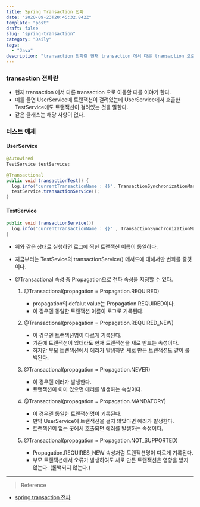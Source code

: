 ```yaml
---
title: Spring Transaction 전파
date: "2020-09-23T20:45:32.842Z"
template: "post"
draft: false
slug: "spring-transaction"
category: "Daily"
tags:
  - "Java"
description: "transaction 전파란 현재 transaction 에서 다른 transaction 으로 이동할 때를 이야기 한다. Propagation 값에 따라 어떻게 전파되는지 알아보자"
---
```


### transaction 전파란 
- 현재 transaction 에서 다른 transaction 으로 이동할 때를 이야기 한다. 
- 예를 들면 UserService에 트랜잭션이 걸려있는데 UserService에서 호출한 TestService에도 트랜잭션이 걸려있는 것을 말한다.
- 같은 클래스는 해당 사항이 없다.

### 테스트 예제 
#### UserService
```java
@Autowired
TestService testService;

@Transactional
public void transactionTest() {
  log.info("currentTransactionName : {}", TransactionSynchronizationManager.getCurrentTransactionName());
  testService.transactionService();
}
```

#### TestService
```java
public void transactionService(){
  log.info("currentTransactionName : {}" , TransactionSynchronizationManager.getCurrentTransactionName());
}
```

- 위와 같은 상태로 실행하면 로그에 찍힌 트랜잭션 이름이 동일하다. 

- 지금부터는 TestSevice의 transactionService() 메서드에 대해서만 변화를 줄것이다.
- @Transactional 속성 중 Propagation으로 전파 속성을 지정할 수 있다. 

	1. @Transactional(propagation = Propagation.REQUIRED)
		- propagation의 defalut value는 Propagation.REQUIRED이다.
		- 이 경우엔 동일한 트랜잭션 이름이 로그로 기록된다.

	2. @Transactional(propagation = Propagation.REQUIRED_NEW)
		- 이 경우엔 트랜잭션명이 다르게 기록된다.
		- 기존에 트랜잭션이 있더라도 현재 트랜잭션을 새로 만드는 속성이다.
		- 하지만 부모 트랜잭션에서 에러가 발생하면 새로 만든 트랜잭션도 같이 롤백된다.
	
	3. @Transactional(propagation = Propagation.NEVER)
		- 이 경우엔 에러가 발생한다.
		- 트랜잭션이 이미 있으면 에러를 발생하는 속성이다.
	
	4. @Transactional(propagation = Propagation.MANDATORY)
		- 이 경우엔 동일한 트랜잭션명이 기록된다.
		- 만약 UserService에 트랜잭션을 걸지 않았다면 에러가 발생한다.
		- 트랜잭션이 없는 곳에서 호출되면 에러를 발생하는 속성이다.

	5. @Transactional(propagation = Propagation.NOT_SUPPORTED)
		- Propagation.REQUIRES_NEW 속성처럼 트랜잭션명이 다르게 기록된다.
		- 부모 트랜잭션에서 오류가 발생하여도 새로 만든 트랜잭션은 영향을 받지 않는다. (롤백되지 않는다.)


<hr>

> Reference
- [spring transaction 전파](http://wonwoo.ml/index.php/post/966)

